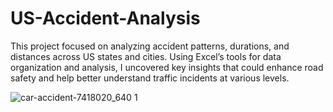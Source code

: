 # US-Accident-Analysis
This project focused on analyzing accident patterns, durations, and distances across US states and cities. Using Excel’s tools for data organization and analysis, I uncovered key insights that could enhance road safety and help better understand traffic incidents at various levels.

![car-accident-7418020_640 1](https://github.com/user-attachments/assets/454c8535-b2db-4848-975a-5d7e55c101e5)
